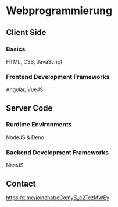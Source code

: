 # Webprogrammierung

## Client Side 
### Basics
HTML, CSS, JavaScript

### Frontend Development Frameworks
Angular, VueJS


## Server Code
### Runtime Environments 
NodeJS & Deno

### Backend Development Frameworks
NestJS

## Contact
https://t.me/joinchat/cComyB_e2TczMWEy
